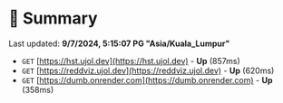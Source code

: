 # 📖 Summary
Last updated: **9/7/2024, 5:15:07 PG "Asia/Kuala_Lumpur"**

- `GET` [https://hst.ujol.dev](https://hst.ujol.dev) - **Up** (857ms)
- `GET` [https://reddviz.ujol.dev](https://reddviz.ujol.dev) - **Up** (620ms)
- `GET` [https://dumb.onrender.com](https://dumb.onrender.com) - **Up** (358ms)
